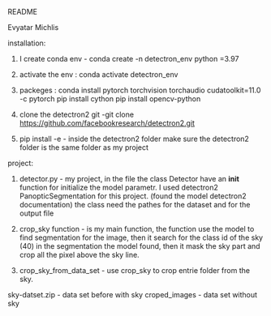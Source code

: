 README

Evyatar Michlis

installation:
1. I create conda env - conda create -n detectron_env python =3.97
2. activate the env : conda activate detectron_env
3. packeges : conda install pytorch torchvision torchaudio cudatoolkit=11.0 -c pytorch
pip install cython
pip install opencv-python
    
4. clone the detectron2  git -git clone https://github.com/facebookresearch/detectron2.git
5. pip install -e  - inside the detectron2 folder
make sure the detectron2 folder is the same folder as my project


project:

1. detector.py - my project, in the file the class Detector have an __init__ function for initialize the model parametr.
I used detectron2 PanopticSegmentation for this project. (found the model detectron2 documentation)
the class need the pathes for the dataset and for the output file

2. crop_sky function - is my main function, the function use the model to find segmentation for the image, then it search for the class id of the sky (40) in the segmentation the model found, then it mask the sky part and crop all the pixel above the sky line.

3. crop_sky_from_data_set - use crop_sky to crop entrie folder from the sky.


sky-datset.zip - data set before with sky
croped_images - data set without sky
